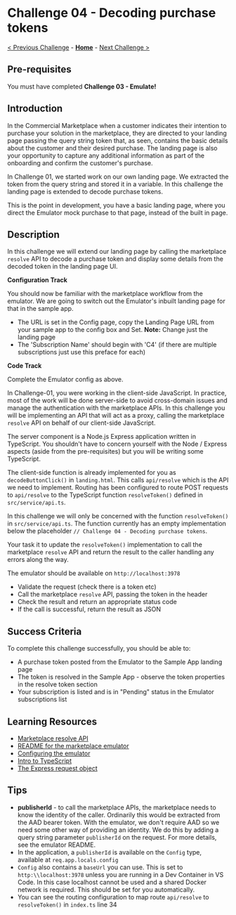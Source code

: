 # Challenge 04 - Decoding purchase tokens

[< Previous Challenge](./Challenge-03.md) - **[Home](../README.md)** - [Next Challenge >](./Challenge-05.md)

## Pre-requisites

You must have completed **Challenge 03 - Emulate!**

## Introduction

In the Commercial Marketplace when a customer indicates their intention to purchase your solution in the marketplace, they are directed to your landing page passing the query string token that, as seen, contains the basic details about the customer and
their desired purchase. The landing page is also your opportunity to capture any additional information as part of the
onboarding and confirm the customer's purchase.

In Challenge 01, we started work on our own landing page. We extracted the token from the query string and stored it
in a variable. In this challenge the landing page is extended to decode purchase tokens.

This is the point in development, you have a basic landing page, where you direct the Emulator mock purchase to that page, instead of the built in page.

## Description

In this challenge we will extend our landing page by calling the marketplace `resolve` API to decode a purchase token
and display some details from the decoded token in the landing page UI.

**Configuration Track**

You should now be familiar with the marketplace workflow from the emulator. We are going to switch out the Emulator's inbuilt landing page for that in the sample app.
- The URL is set in the Config page, copy the Landing Page URL from your sample app to the config box and Set. 
**Note:** Change just the landing page
- The 'Subscription Name' should begin with 'C4' (if there are multiple subscriptions just use this preface for each)

**Code Track**

Complete the Emulator config as above.

In Challenge-01, you were working in the client-side JavaScript. In practice, most of the work will be done server-side
to avoid cross-domain issues and manage the authentication with the marketplace APIs. In this challenge you will be
implementing an API that will act as a proxy, calling the marketplace `resolve` API on behalf of our client-side JavaScript.

The server component is a Node.js Express application written in TypeScript. You shouldn't have to concern yourself with
the Node / Express aspects (aside from the pre-requisites) but you will be writing some TypeScript.

The client-side function is already implemented for you as `decodeButtonClick()` in `landing.html`. This calls
`api/resolve` which is the API we need to implement. Routing has been configured to route POST requests to `api/resolve`
to the TypeScript function `resolveToken()` defined in `src/service/api.ts`.

In this challenge we will only be concerned with the function `resolveToken()` in `src/service/api.ts`. The function
currently has an empty implementation below the placeholder `// Challenge 04 - Decoding purchase tokens`.

Your task it to update the `resolveToken()` implementation to call the marketplace `resolve` API and return the result
to the caller handling any errors along the way.

The emulator should be available on `http://localhost:3978`

- Validate the request (check there is a token etc)
- Call the marketplace `resolve` API, passing the token in the header
- Check the result and return an appropriate status code
- If the call is successful, return the result as JSON

## Success Criteria

To complete this challenge successfully, you should be able to:

- A purchase token posted from the Emulator to the Sample App landing page
- The token is resolved in the Sample App - observe the token properties in the resolve token section
- Your subscription is listed and is in "Pending" status in the Emulator subscriptions list

## Learning Resources

- [Marketplace resolve API](https://learn.microsoft.com/azure/marketplace/partner-center-portal/pc-saas-fulfillment-subscription-api#post-httpsmarketplaceapimicrosoftcomapisaassubscriptionsresolveapi-versionapiversion)
- [README for the marketplace emulator](https://github.com/microsoft/Commercial-Marketplace-SaaS-API-Emulator/blob/main/README.md)
- [Configuring the emulator](https://github.com/microsoft/Commercial-Marketplace-SaaS-API-Emulator/blob/main/docs/config.md)
- [Intro to TypeScript](https://www.typescriptlang.org/docs/)
- [The Express request object](http://expressjs.com/en/4x/api.html#req)

## Tips

- **publisherId** - to call the marketplace APIs, the marketplace needs to know the identity of the caller. Ordinarily
this would be extracted from the AAD bearer token. With the emulator, we don't require AAD so we need some other
way of providing an identity. We do this by adding a query string parameter `publisherId` on the request. For more
details, see the emulator README.
- In the application, a `publisherId` is available on the `Config` type, available at `req.app.locals.config`
- `Config` also contains a `baseUrl` you can use. This is set to `http:\\localhost:3978` unless you are running in a
Dev Container in VS Code. In this case localhost cannot be used and a shared Docker network is required. This should
be set for you automatically.
- You can see the routing configuration to map route `api/resolve` to `resolveToken()` in `index.ts` line 34
